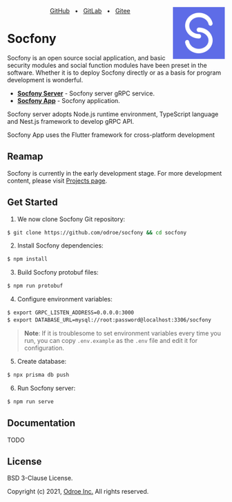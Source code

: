 <img align="right" width="120px" src="graphs/socfony.png" alt="Socfony Logo">

<div align="center">
    <a href="https://github.com/odroe/socfony">GitHub</a>
    <span>&nbsp;&nbsp;•&nbsp;&nbsp;</span>
    <a href="https://gitlab.com/odroe/socfony">GitLab</a>
    <span>&nbsp;&nbsp;•&nbsp;&nbsp;</span>
    <a href="https://gitee.com/odroe/socfony">Gitee</a>
</div>

# Socfony

Socfony is an open source social application, and basic security modules and social function modules have been preset in the software. Whether it is to deploy Socfony directly or as a basis for program development is wonderful.

- [**Socfony Server**](https://github.com/odroe/socfony) - Socfony server gRPC service.
- [**Socfony App**](https://github.com/odroe/socfony-app) - Socfony application.

Socfony server adopts Node.js runtime environment, TypeScript language and Nest.js framework to develop gRPC API.

Socfony App uses the Flutter framework for cross-platform development

## Reamap

Socfony is currently in the early development stage. For more development content, please visit [Projects page](https://github.com/odroe/socfony/projects).

## Get Started

1. We now clone Socfony Git repository:

```bash
$ git clone https://github.com/odroe/socfony && cd socfony
```

2. Install Socfony dependencies:

```bash
$ npm install
```

3. Build Socfony protobuf files:

```bash
$ npm run protobuf
```

4. Configure environment variables:

```bash
$ export GRPC_LISTEN_ADDRESS=0.0.0.0:3000
$ export DATABASE_URL=mysql://root:password@localhost:3306/socfony
```

> **Note**: If it is troublesome to set environment variables every time you run, you can copy `.env.example` as the `.env` file and edit it for configuration.

5. Create database:

```bash
$ npx prisma db push
```

6. Run Socfony server:

```bash
$ npm run serve
```

## Documentation

TODO

## License

BSD 3-Clause License.

Copyright (c) 2021, [Odroe Inc.](https://odroe.com) All rights reserved.
